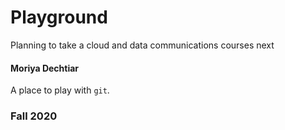 # Playground

Planning to take a cloud and data communications courses next 
#### Moriya Dechtiar

A place to play with `git`.

### Fall 2020
